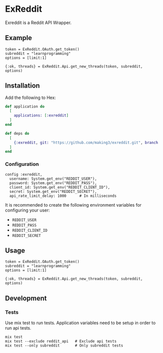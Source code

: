 # ExReddit

Exreddit is a Reddit API Wrapper.

## Example

    token = ExReddit.OAuth.get_token()
    subreddit = "learnprogramming"
    options = [limit:1]

    {:ok, threads} = ExReddit.Api.get_new_threads(token, subreddit, options)

## Installation

Add the following to Hex:

```elixir
def application do
  [
    applications: [:exreddit]
  ]
end

def deps do
  [
    {:exreddit, git: "https://github.com/making3/exreddit.git", branch: "master"}
  ]
end
```

### Configuration

    config :exreddit,
      username: System.get_env("REDDIT_USER"),
      password: System.get_env("REDDIT_PASS"),
      client_id: System.get_env("REDDIT_CLIENT_ID"),
      secret: System.get_env("REDDIT_SECRET"),
      api_rate_limit_delay: 1000      # In milliseconds


It is recommended to create the following environment variables for configuring your user:

- `REDDIT_USER`
- `REDDIT_PASS`
- `REDDIT_CLIENT_ID`
- `REDDIT_SECRET`

## Usage

    token = ExReddit.OAuth.get_token()
    subreddit = "learnprogramming"
    options = [limit:1]

    {:ok, threads} = ExReddit.Api.get_new_threads(token, subreddit, options)

## Development

### Tests

Use mix test to run tests. Application variables need to be setup in order to run api tests.

    mix test
    mix test --exclude reddit_api   # Exclude api tests
    mix test --only subreddit       # Only subreddit tests
